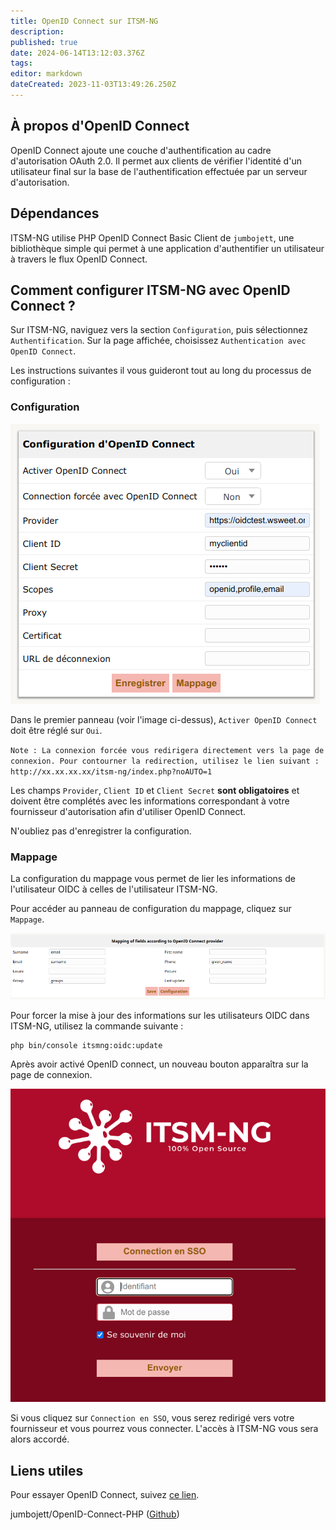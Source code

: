 ```yaml
---
title: OpenID Connect sur ITSM-NG
description: 
published: true
date: 2024-06-14T13:12:03.376Z
tags: 
editor: markdown
dateCreated: 2023-11-03T13:49:26.250Z
---
```


## À propos d'OpenID Connect

OpenID Connect ajoute une couche d'authentification au cadre d'autorisation OAuth 2.0. Il permet aux clients de vérifier l'identité d'un utilisateur final sur la base de l'authentification effectuée par un serveur d'autorisation.

## Dépendances

ITSM-NG utilise PHP OpenID Connect Basic Client de `jumbojett`, une bibliothèque simple qui permet à une application d'authentifier un utilisateur à travers le flux OpenID Connect.

## Comment configurer ITSM-NG avec OpenID Connect ?

Sur ITSM-NG, naviguez vers la section `Configuration`, puis sélectionnez `Authentification`. Sur la page affichée, choisissez `Authentication avec OpenID Connect`. 

Les instructions suivantes il vous guideront tout au long du processus de configuration : 

### Configuration

![](/files/img/oidc/oidc_config.png)

Dans le premier panneau (voir l'image ci-dessus), `Activer OpenID Connect ` doit être réglé sur `Oui`.

`Note : La connexion forcée vous redirigera directement vers la page de connexion. Pour contourner la redirection, utilisez le lien suivant : http://xx.xx.xx.xx/itsm-ng/index.php?noAUTO=1`

Les champs `Provider`, `Client ID` et `Client Secret` **sont obligatoires** et doivent être complétés avec les informations correspondant à votre fournisseur d'autorisation afin d'utiliser OpenID Connect.

N'oubliez pas d'enregistrer la configuration.

### Mappage

La configuration du mappage vous permet de lier les informations de l'utilisateur OIDC à celles de l'utilisateur ITSM-NG.

Pour accéder au panneau de configuration du mappage, cliquez sur `Mappage`.



![](/files/img/oidc/oidc_mapping.png)

Pour forcer la mise à jour des informations sur les utilisateurs OIDC dans ITSM-NG, utilisez la commande suivante :

    php bin/console itsmng:oidc:update

Après avoir activé OpenID connect, un nouveau bouton apparaîtra sur la page de connexion.

![](/files/img/oidc/oidc_login.png)

Si vous cliquez sur `Connection en SSO`, vous serez redirigé vers votre fournisseur et vous pourrez vous connecter. L'accès à ITSM-NG vous sera alors accordé.

## Liens utiles

Pour essayer OpenID Connect, suivez [ce lien](https://oidctest.wsweet.org).

jumbojett/OpenID-Connect-PHP ([Github](https://github.com/jumbojett/OpenID-Connect-PHP))
